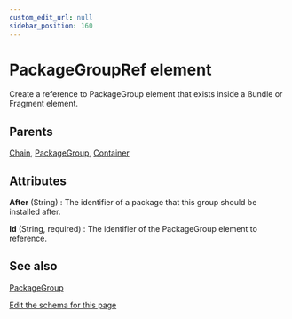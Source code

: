 ```yaml
---
custom_edit_url: null
sidebar_position: 160
---
```

# PackageGroupRef element
Create a reference to PackageGroup element that exists inside a Bundle or Fragment element.

## Parents
[Chain](chain.md), [PackageGroup](packagegroup.md), [Container](container.md)

## Attributes
**After** (String)
  : The identifier of a package that this group should be installed after.

**Id** (String, required)
  : The identifier of the PackageGroup element to reference.


## See also
[PackageGroup](packagegroup.md)

[Edit the schema for this page](https://github.com/wixtoolset/web/blob/master/src/xsd4/wix.xsd)